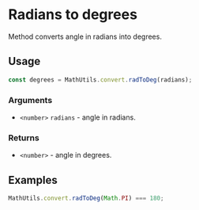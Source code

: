 Radians to degrees
==================

Method converts angle in radians into degrees.


Usage
-----

```js
const degrees = MathUtils.convert.radToDeg(radians);
```


### Arguments

* `<number>` `radians` - angle in radians.


### Returns

* `<number>` - angle in degrees.


Examples
--------

```js
MathUtils.convert.radToDeg(Math.PI) === 180;
```
